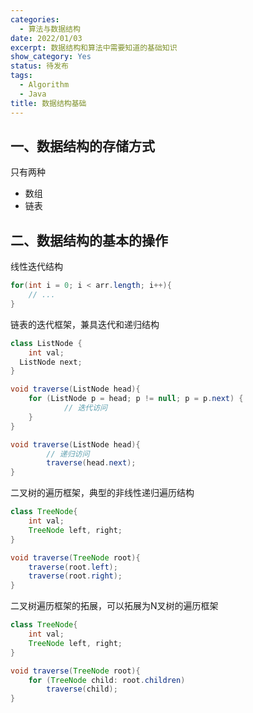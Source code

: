 ```yaml
---
categories:
  - 算法与数据结构
date: 2022/01/03
excerpt: 数据结构和算法中需要知道的基础知识
show_category: Yes
status: 待发布
tags:
  - Algorithm
  - Java
title: 数据结构基础
---
```



## 一、数据结构的存储方式

只有两种

- 数组
- 链表

## 二、数据结构的基本的操作

线性迭代结构

```java
for(int i = 0; i < arr.length; i++){
    // ...
}
```

链表的迭代框架，兼具迭代和递归结构

```java
class ListNode {
    int val;
  ListNode next;
}

void traverse(ListNode head){
    for (ListNode p = head; p != null; p = p.next) {
            // 迭代访问
    }
}

void traverse(ListNode head){
        // 递归访问
        traverse(head.next);
}
```

二叉树的遍历框架，典型的非线性递归遍历结构

```java
class TreeNode{
    int val;
    TreeNode left, right;
}

void traverse(TreeNode root){
    traverse(root.left);
    traverse(root.right);
}
```

二叉树遍历框架的拓展，可以拓展为N叉树的遍历框架

```java
class TreeNode{
    int val;
    TreeNode left, right;
}

void traverse(TreeNode root){
    for (TreeNode child: root.children)
        traverse(child);
}
```